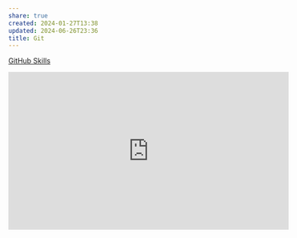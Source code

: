 ```yaml
---
share: true
created: 2024-01-27T13:38
updated: 2024-06-26T23:36
title: Git
---
```



[GitHub Skills](https://skills.github.com/)
<iframe width="560" height="315" src="https://www.youtube.com/embed/watch?v=CPLdltN7wgE" title="YouTube video player" frameborder="0" allow="accelerometer; autoplay; clipboard-write; encrypted-media; gyroscope; picture-in-picture; web-share" referrerpolicy="strict-origin-when-cross-origin" allowfullscreen></iframe>